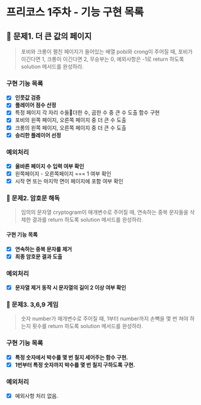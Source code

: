 # 프리코스 1주차 - 기능 구현 목록

## 🚀 문제1. 더 큰 값의 페이지

> 포비와 크롱이 펼친 페이지가 들어있는 배열 pobi와 crong이 주어질 때, 포비가 이긴다면 1, 크롱이 이긴다면 2, 무승부는 0, 예외사항은 -1로 return 하도록 solution 메서드를 완성하라.

### 구현 기능 목록

- [x] **인풋값 검증**
- [x] **플레이어 점수 산정**
- [x] 특정 페이지 각 자리 수들더한 수, 곱한 수 중 큰 수 도출 함수 구현
- [x] 포비의 왼쪽 페이지, 오른쪽 페이지 중 더 큰 수 도출
- [x] 크롱의 왼쪽 페이지, 오른쪽 페이지 중 더 큰 수 도출
- [x] **승리한 플레이어 선정**

### 예외처리

- [x] **올바른 페이지 수 입력 여부 확인**
- [x] 왼쪽페이지 - 오른쪽페이지 === 1 여부 확인
- [x] 시작 면 또는 마지막 면이 페이지에 포함 여부 확인

### 🚀 문제2. 암호문 해독

> 임의의 문자열 cryptogram이 매개변수로 주어질 때, 연속하는 중복 문자들을 삭제한 결과를 return 하도록 solution 메서드를 완성하라.

#### 구현 기능 목록

- [x] **연속하는 중복 문자를 제거**
- [x] **최종 암호문 결과 도출**

### 예외처리

- [x] **문자열 제거 동작 시 문자열의 길이 2 이상 여부 확인**

### 🚀 문제3. 3,6,9 게임

> 숫자 number가 매개변수로 주어질 때, 1부터 number까지 손뼉을 몇 번 쳐야 하는지 횟수를 return 하도록 solution 메서드를 완성하라.

### 구현 기능 목록

- [x] **특정 숫자에서 박수를 몇 번 칠지 세어주는 함수 구현.**
- [x] **1번부터 특정 숫자까지 박수를 몇 번 칠지 구하도록 구현.**

### 예외처리

- [x] 예외사항 처리 없음.
